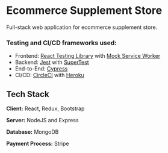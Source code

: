 
# Ecommerce Supplement Store
Full-stack web application for ecommerce supplement store.

### Testing and CI/CD frameworks used:

 - Frontend: [React Testing Library](https://testing-library.com/docs/react-testing-library/intro/) with [Mock Service Worker](https://mswjs.io/)
 - Backend: [Jest](https://jestjs.io/) with [SuperTest](https://github.com/visionmedia/supertest)
 - End-to-End: [Cypress](https://www.cypress.io/)
 - CI/CD: [CircleCI](https://circleci.com/) with [Heroku](https://www.heroku.com/)

## Tech Stack

**Client:** React, Redux, Bootstrap

**Server:** NodeJS and Express 

**Database:** MongoDB 

**Payment Process:** Stripe
